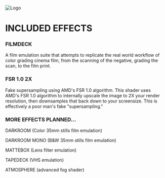 ![Logo](https://i.imgur.com/NHVvOvq.png)
# INCLUDED EFFECTS
### FILMDECK
A film emulation suite that attempts to replicate the real world workflow of color grading cinema film, from the scanning of the negative, grading the scan, to the film print.
### FSR 1.0 2X
Fake supersampling using AMD's FSR 1.0 algorithm. This shader uses AMD's FSR 1.0 algorithm to internally upscale the image to 2X your render resolution, then downsamples that back down to your screensize. This is effectively a poor man's fake "supersampling."
### MORE EFFECTS PLANNED...
DARKROOM (Color 35mm stills film emulation)

DARKROOM MONO (B&W 35mm stills film emulation)

MATTEBOX (Lens filter emulation)

TAPEDECK (VHS emulation)

ATMOSPHERE (advanced fog shader)
